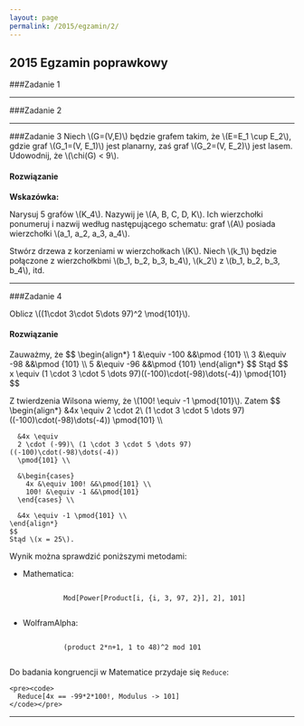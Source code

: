 ```yaml
---
layout: page
permalink: /2015/egzamin/2/
---
```


## 2015 Egzamin poprawkowy

###Zadanie 1

---

###Zadanie 2

---

###Zadanie 3
Niech \\(G=(V,E)\\) będzie grafem takim, że \\(E=E\_1 \cup E\_2\\), gdzie graf
\\(G\_1=(V, E\_1)\\) jest planarny, zaś graf \\(G\_2=(V, E\_2)\\) jest lasem.
Udowodnij, że \\(\chi(G) < 9\\).

<div data-collapse>
  <h4 class="collapsible">Rozwiązanie</h4>
  <div class="solution">
  <p>
    <b>Wskazówka:</b>
  </p>
  <p>
    Narysuj 5 grafów \(K_4\). Nazywij je \(A, B, C, D, K\). Ich wierzchołki
    ponumeruj i nazwij według następującego schematu: graf \(A\) posiada
    wierzchołki \(a_1, a_2, a_3, a_4\).
  </p>
  <p>
    Stwórz drzewa z korzeniami w wierzchołkach \(K\). Niech \(k_1\) będzie
    połączone z wierzchołkbmi \(b_1, b_2, b_3, b_4\),
    \(k_2\) z \(b_1, b_2, b_3, b_4\), itd.
  </p>
  </div>
</div>

---

###Zadanie 4

Oblicz \\((1\cdot 3\cdot 5\dots 97)^2 \mod{101}\\).

<div data-collapse>
  <h4 class="collapsible">Rozwiązanie</h4>
  <div class="solution">
  <p>
    Zauważmy, że
    $$
    \begin{align*}
      1 &\equiv -100 &&\pmod {101} \\
      3 &\equiv -98 &&\pmod {101} \\
      5 &\equiv -96 &&\pmod {101}
    \end{align*}
    $$
    Stąd
    $$
    x \equiv (1 \cdot 3 \cdot 5 \dots 97)((-100)\cdot(-98)\dots(-4)) \pmod{101}
    $$
  </p>
  <p>
    Z twierdzenia Wilsona wiemy, że \(100! \equiv -1 \pmod{101}\). Zatem
    $$
    \begin{align*}
      &4x \equiv
      2 \cdot 2\ (1 \cdot 3 \cdot 5 \dots 97)((-100)\cdot(-98)\dots(-4))
      \pmod{101} \\

      &4x \equiv
      2 \cdot (-99)\ (1 \cdot 3 \cdot 5 \dots 97)((-100)\cdot(-98)\dots(-4))
      \pmod{101} \\

      &\begin{cases}
        4x &\equiv 100! &&\pmod{101} \\
        100! &\equiv -1 &&\pmod{101}
      \end{cases} \\

      &4x \equiv -1 \pmod{101} \\
    \end{align*}
    $$
    Stąd \(x = 25\).
  </p>
  <p>
    Wynik można sprawdzić poniższymi metodami:
    <ul>
      <li>
        Mathematica:
        <pre><code>
          Mod[Power[Product[i, {i, 3, 97, 2}], 2], 101]
        </code></pre>
      </li>
      <li>
        WolframAlpha:
        <pre><code>
          (product 2*n+1, 1 to 48)^2 mod 101
        </code></pre>
      </li>
    </ul>
  </p>
  <p>
    Do badania kongruencji w Matematice przydaje się <code>Reduce</code>:

    <pre><code>
      Reduce[4x == -99*2*100!, Modulus -> 101]
    </code></pre>
  </p>
  </div>
</div>


---
